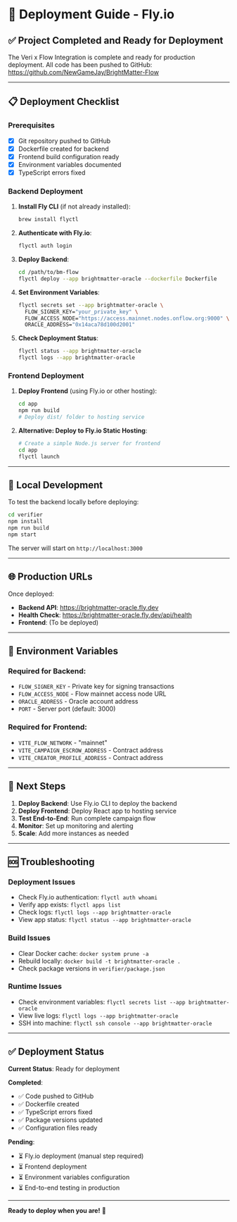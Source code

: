 # 🚀 Deployment Guide - Fly.io

## ✅ **Project Completed and Ready for Deployment**

The Veri x Flow Integration is complete and ready for production deployment. All code has been pushed to GitHub: https://github.com/NewGameJay/BrightMatter-Flow

---

## 📋 **Deployment Checklist**

### **Prerequisites**
- [x] Git repository pushed to GitHub
- [x] Dockerfile created for backend
- [x] Frontend build configuration ready
- [x] Environment variables documented
- [x] TypeScript errors fixed

### **Backend Deployment**
1. **Install Fly CLI** (if not already installed):
   ```bash
   brew install flyctl
   ```

2. **Authenticate with Fly.io**:
   ```bash
   flyctl auth login
   ```

3. **Deploy Backend**:
   ```bash
   cd /path/to/bm-flow
   flyctl deploy --app brightmatter-oracle --dockerfile Dockerfile
   ```

4. **Set Environment Variables**:
   ```bash
   flyctl secrets set --app brightmatter-oracle \
     FLOW_SIGNER_KEY="your_private_key" \
     FLOW_ACCESS_NODE="https://access.mainnet.nodes.onflow.org:9000" \
     ORACLE_ADDRESS="0x14aca78d100d2001"
   ```

5. **Check Deployment Status**:
   ```bash
   flyctl status --app brightmatter-oracle
   flyctl logs --app brightmatter-oracle
   ```

### **Frontend Deployment**
1. **Deploy Frontend** (using Fly.io or other hosting):
   ```bash
   cd app
   npm run build
   # Deploy dist/ folder to hosting service
   ```

2. **Alternative: Deploy to Fly.io Static Hosting**:
   ```bash
   # Create a simple Node.js server for frontend
   cd app
   flyctl launch
   ```

---

## 🔧 **Local Development**

To test the backend locally before deploying:

```bash
cd verifier
npm install
npm run build
npm start
```

The server will start on `http://localhost:3000`

---

## 🌐 **Production URLs**

Once deployed:
- **Backend API**: https://brightmatter-oracle.fly.dev
- **Health Check**: https://brightmatter-oracle.fly.dev/api/health
- **Frontend**: (To be deployed)

---

## 📝 **Environment Variables**

### Required for Backend:
- `FLOW_SIGNER_KEY` - Private key for signing transactions
- `FLOW_ACCESS_NODE` - Flow mainnet access node URL
- `ORACLE_ADDRESS` - Oracle account address
- `PORT` - Server port (default: 3000)

### Required for Frontend:
- `VITE_FLOW_NETWORK` - "mainnet"
- `VITE_CAMPAIGN_ESCROW_ADDRESS` - Contract address
- `VITE_CREATOR_PROFILE_ADDRESS` - Contract address

---

## 🎯 **Next Steps**

1. **Deploy Backend**: Use Fly.io CLI to deploy the backend
2. **Deploy Frontend**: Deploy React app to hosting service
3. **Test End-to-End**: Run complete campaign flow
4. **Monitor**: Set up monitoring and alerting
5. **Scale**: Add more instances as needed

---

## 🆘 **Troubleshooting**

### Deployment Issues
- Check Fly.io authentication: `flyctl auth whoami`
- Verify app exists: `flyctl apps list`
- Check logs: `flyctl logs --app brightmatter-oracle`
- View app status: `flyctl status --app brightmatter-oracle`

### Build Issues
- Clear Docker cache: `docker system prune -a`
- Rebuild locally: `docker build -t brightmatter-oracle .`
- Check package versions in `verifier/package.json`

### Runtime Issues
- Check environment variables: `flyctl secrets list --app brightmatter-oracle`
- View live logs: `flyctl logs --app brightmatter-oracle`
- SSH into machine: `flyctl ssh console --app brightmatter-oracle`

---

## ✅ **Deployment Status**

**Current Status**: Ready for deployment

**Completed**:
- ✅ Code pushed to GitHub
- ✅ Dockerfile created
- ✅ TypeScript errors fixed
- ✅ Package versions updated
- ✅ Configuration files ready

**Pending**:
- ⏳ Fly.io deployment (manual step required)
- ⏳ Frontend deployment
- ⏳ Environment variables configuration
- ⏳ End-to-end testing in production

---

**Ready to deploy when you are!** 🚀
